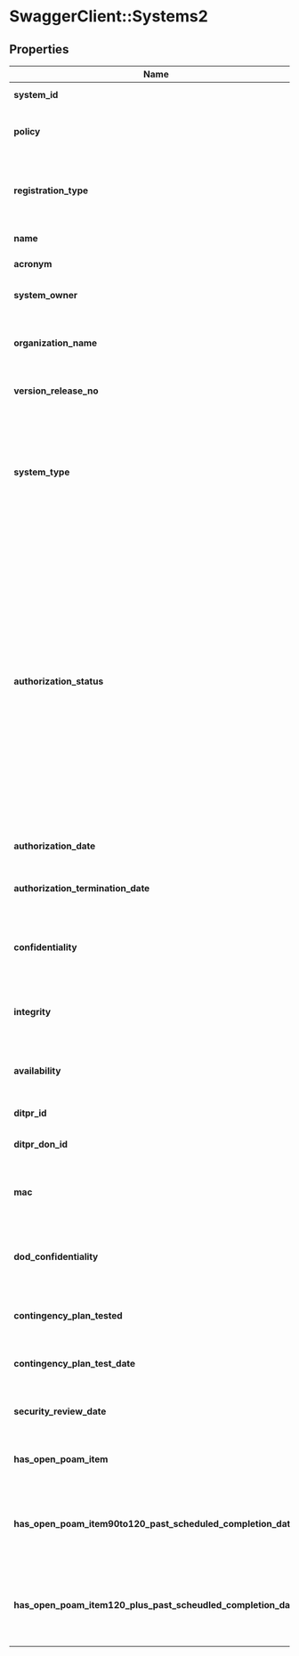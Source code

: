 # SwaggerClient::Systems2

## Properties
Name | Type | Description | Notes
------------ | ------------- | ------------- | -------------
**system_id** | **Integer** | [Read-only] Unique system record identifier. | [optional] 
**policy** | **String** | [Read-only] RMF/DIACAP Policy identifier for the system record. | [optional] 
**registration_type** | **String** | Registration types parameters (assessAndAuthorize, assessOnly, guest, regular, functional, cloudServiceProvider.) | [optional] 
**name** | **String** | [Read-only] Name of the system record. | [optional] 
**acronym** | **String** | [Read-only] Acronym of the system record. | [optional] 
**system_owner** | **String** | [Read-only] Owning organization of the system record. | [optional] 
**organization_name** | **String** | [Read-only] Name of the top-level component that owns the system (e.g. Navy, Air Force, Army, etc..). | [optional] 
**version_release_no** | **String** | [Read-only] Version/Release Number of system record. | [optional] 
**system_type** | **String** | [Read-only] Type of the system record. RMF values include the following options (IS Major Application, IS Enclave, Platform IT System). DIACAP values include the following options (Platform IT, Interconnection, AIS Application) | [optional] 
**authorization_status** | **String** | [Read-only] Authorization Status of the system record.&lt;/br&gt;   RMF Values   &lt;ul&gt;     &lt;li&gt;Authority to Operate (ATO)&lt;/li&gt;     &lt;li&gt;Authority to Operate with Conditions (ATO) w/Conditions)&lt;/li&gt;     &lt;li&gt;Denied Authority to Operate (DATO)&lt;/li&gt;     &lt;li&gt;Not Yet Authorized&lt;/li&gt;     &lt;li&gt;Decommissioned&lt;/li&gt;   &lt;/ul&gt;   DIACAP Values   &lt;ul&gt;     &lt;li&gt;Authority to Operate (ATO)&lt;/li&gt;     &lt;li&gt;Interim Authority to Operate (IATO)&lt;/li&gt;     &lt;li&gt;Interim Authority to Test (IATT)&lt;/li&gt;     &lt;li&gt;Denied Authority to Operate (DATO)&lt;/li&gt;     &lt;li&gt;Unaccredited&lt;/li&gt;     &lt;li&gt;Decommissioned&lt;/li&gt;   &lt;/ul&gt;  | [optional] 
**authorization_date** | **Integer** | [Read-only] Authorization Date of the system record. | [optional] 
**authorization_termination_date** | **Integer** | [Read-only] Authorization Termination Date of the system record. | [optional] 
**confidentiality** | **String** | [Read-only] Confidentiality of the system record. RMF values include the following options (High, Moderate, Low) | [optional] 
**integrity** | **String** | [Read-only] Integrity of the system record. RMF values include the following options (High, Moderate, Low) | [optional] 
**availability** | **String** | [Read-only] Availability of the system record. RMF values include the following options (High, Moderate, Low) | [optional] 
**ditpr_id** | **String** | [Read-only] DITPR ID of the system record. | [optional] 
**ditpr_don_id** | **String** | [Read-only] DITPR-DON identifier of the system record (Navy only). | [optional] 
**mac** | **String** | [Read-only] MAC level of the system record. DIACAP values include the following options (I, II, III) | [optional] 
**dod_confidentiality** | **String** | [Read-only] DoD Confidentiality of the system record. DIACAP values include the following options (Public, Sensitive, Classified) | [optional] 
**contingency_plan_tested** | **BOOLEAN** | [Read-only] Has the system record’s Contingency Plan been tested? | [optional] 
**contingency_plan_test_date** | **Integer** | [Read-only] Date the system record’s Contingency Plan was tested. | [optional] 
**security_review_date** | **Integer** | [Read-only] Date the system record’s Annual Security Review was conducted. | [optional] 
**has_open_poam_item** | **BOOLEAN** | [Read-only] Does the system record have an Ongoing or Risk Accepted POA&amp;M Item? | [optional] 
**has_open_poam_item90to120_past_scheduled_completion_date** | **BOOLEAN** | [Read-only] Does the system record have an Ongoing or Risk Accepted POA&amp;M Item 90 to 120 days past it’s Scheduled Completion Date? | [optional] 
**has_open_poam_item120_plus_past_scheudled_completion_date** | **BOOLEAN** | [Read-only] Does the system record have an Ongoing or Risk Accepted POA&amp;M Item 120 days past it’s Scheduled Completion Date? | [optional] 

